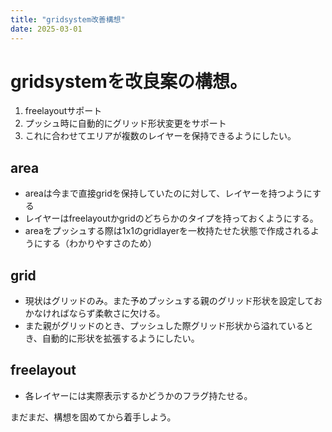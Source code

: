 ```yaml
---
title: "gridsystem改善構想"
date: 2025-03-01
---
```


# gridsystemを改良案の構想。

1. freelayoutサポート
2. プッシュ時に自動的にグリッド形状変更をサポート
3. これに合わせてエリアが複数のレイヤーを保持できるようにしたい。

## area
 - areaは今まで直接gridを保持していたのに対して、レイヤーを持つようにする
 - レイヤーはfreelayoutかgridのどちらかのタイプを持っておくようにする。
 - areaをプッシュする際は1x1のgridlayerを一枚持たせた状態で作成されるようにする（わかりやすさのため）
 
## grid
 - 現状はグリッドのみ。また予めプッシュする親のグリッド形状を設定しておかなければならず柔軟さに欠ける。
 - また親がグリッドのとき、プッシュした際グリッド形状から溢れているとき、自動的に形状を拡張するようにしたい。

## freelayout

 - 各レイヤーには実際表示するかどうかのフラグ持たせる。

まだまだ、構想を固めてから着手しよう。
